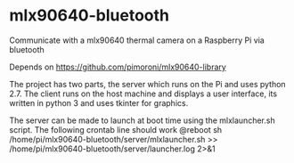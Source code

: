 # mlx90640-bluetooth
Communicate with a mlx90640 thermal camera on a Raspberry Pi via bluetooth

Depends on https://github.com/pimoroni/mlx90640-library

The project has two parts, the server which runs on the Pi and uses python 2.7. The client runs on the host machine and displays a user interface, its written in python 3 and uses tkinter for graphics.


The server can be made to launch at boot time using the mlxlauncher.sh script. The following crontab line should work
@reboot sh /home/pi/mlx90640-bluetooth/server/mlxlauncher.sh >> /home/pi/mlx90640-bluetooth/server/launcher.log 2>&1
